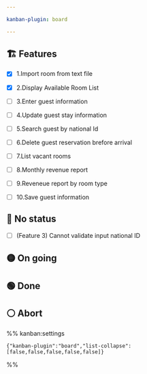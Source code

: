 ```yaml
---

kanban-plugin: board

---
```


## 🏗️ Features

- [x] 1.Import room from text file
- [x] 2.Display Available Room List
- [ ] 3.Enter guest information
- [ ] 4.Update guest stay information
- [ ] 5.Search guest by national Id
- [ ] 6.Delete guest reservation brefore arrival
- [ ] 7.List vacant rooms
- [ ] 8.Monthly revenue report
- [ ] 9.Reveneue report by room type
- [ ] 10.Save guest information


## 🔴 No status

- [ ] (Feature 3) Cannot validate input national ID


## 🟡 On going



## 🟢 Done



## ⚪ Abort





%% kanban:settings
```
{"kanban-plugin":"board","list-collapse":[false,false,false,false,false]}
```
%%